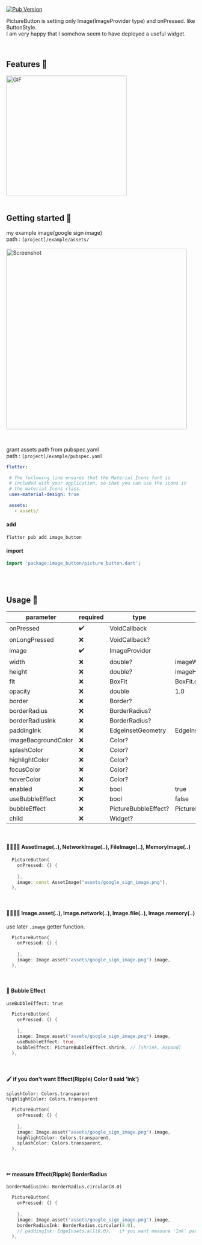 <!--
This README describes the package. If you publish this package to pub.dev,
this README's contents appear on the landing page for your package.

For information about how to write a good package README, see the guide for
[writing package pages](https://dart.dev/guides/libraries/writing-package-pages).

For general information about developing packages, see the Dart guide for
[creating packages](https://dart.dev/guides/libraries/create-library-packages)
and the Flutter guide for
[developing packages and plugins](https://flutter.dev/developing-packages).
-->
[![Pub Version](https://img.shields.io/pub/v/picture_button?color=blue)](https://pub.dev/packages/picture_button)

PictureButton is setting only Image(ImageProvider type) and onPressed. like ButtonStyle. <br/>
I am very happy that I somehow seem to have deployed a useful widget.

<br/>

## Features 🍜

<img src="https://github.com/user-attachments/assets/345ed222-5e38-4149-ab01-5905fa0c12f2" alt="GIF" width="320">

<br/>
<br/>

## Getting started 🌱

my example image(google sign image) <br/>
path : `[project]/example/assets/` <br/> <br/>
<img src="https://github.com/user-attachments/assets/1c70006a-ee4c-4da3-9f58-b99d15865169" alt="Screenshot" width="480">

<br/>

 grant assets path from pubspec.yaml <br/>
 path : `[project]/example/pubspec.yaml` <br/> 
 ```yaml
flutter:

  # The following line ensures that the Material Icons font is
  # included with your application, so that you can use the icons in
  # the material Icons class.
  uses-material-design: true

  assets:
    - assets/
```

#### add
```text
flutter pub add image_button
```

#### import
```dart
import 'package:image_button/picture_button.dart';
```

<br/>
<br/>

## Usage 🚀

| parameter           | required            | type                 | default                    |
|---------------------|---------------------|----------------------|----------------------------|
| onPressed           | :heavy_check_mark:  | VoidCallback         |                            |
| onLongPressed       | :x:                 | VoidCallback?        |                            |
| image               | :heavy_check_mark:  | ImageProvider        |                            |
| width               | :x:                 | double?              | imageWidth                 |
| height              | :x:                 | double?              | imageHieght                |
| fit                 | :x:                 | BoxFit               | BoxFit.contain             |
| opacity             | :x:                 | double               | 1.0                        |
| border              | :x:                 | Border?              |                            |
| borderRadius        | :x:                 | BorderRadius?        |                            |
| borderRadiusInk     | :x:                 | BorderRadius?        |                            |
| paddingInk          | :x:                 | EdgeInsetGeometry    | EdgeInsets.zero            |
| imageBacgroundColor | :x:                 | Color?               |                            |
| splashColor         | :x:                 | Color?               |                            |
| highlightColor      | :x:                 | Color?               |                            |
| focusColor          | :x:                 | Color?               |                            |
| hoverColor          | :x:                 | Color?               |                            |
| enabled             | :x:                 | bool                 | true                       |
| useBubbleEffect     | :x:                 | bool                 | false                      |
| bubbleEffect        | :x:                 | PictureBubbleEffect? | PictureBubbleEffect.shrink | 
| child               | :x:                 | Widget?              |                            |

<br/>

#### 👨‍👩‍👧‍👦 AssetImage(..), NetworkImage(..), FileImage(..), MemoryImage(..)

```dart
  PictureButton(
    onPressed: () {
      
    },
    image: const AssetImage("assets/google_sign_image.png"),
  ),
```
<br/>

#### 👨‍👨‍👧‍👦 Image.asset(..), Image.network(..), Image.file(..), Image.memory(..)
use later `.image` getter function.


```dart
  PictureButton(
    onPressed: () {
      
    },
    image: Image.asset("assets/google_sign_image.png").image,
  ),
```
<br/>

#### 🛀 Bubble Effect
`useBubbleEffect: true`
```dart
  PictureButton(
    onPressed: () {
      
    },
    image: Image.asset("assets/google_sign_image.png").image,
    useBubbleEffect: true,
    bubbleEffect: PictureBubbleEffect.shrink, // [shrink, expand]
  ),
```

<br/>

#### 🖌 if you don't want Effect(Ripple) Color (I said 'Ink')
`splashColor: Colors.transparent` <br/>
`highlightColor: Colors.transparent` <br/>
```dart
  PictureButton(
    onPressed: () {
      
    },
    image: Image.asset("assets/google_sign_image.png").image,
    highlightColor: Colors.transparent,
    splashColor: Colors.transparent,
  ),
```

<br/>

#### ✂ measure Effect(Ripple) BorderRadius
`borderRadiusInk: BorderRadius.circular(8.0)`
```dart
  PictureButton(
    onPressed: () {
      
    },
    image: Image.asset("assets/google_sign_image.png").image,
    borderRadiusInk: BorderRadius.circular(8.0),
    // paddingInk: EdgeInsets.all(8.0),   if you want measure 'Ink' padding.
  ),
```
